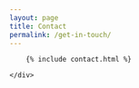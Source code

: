 ```yaml
---
layout: page
title: Contact
permalink: /get-in-touch/
---
```

<section class="contact in-content">
    <div class="wrapper">
        
        {% include contact.html %}
        
    </div>
</section>
